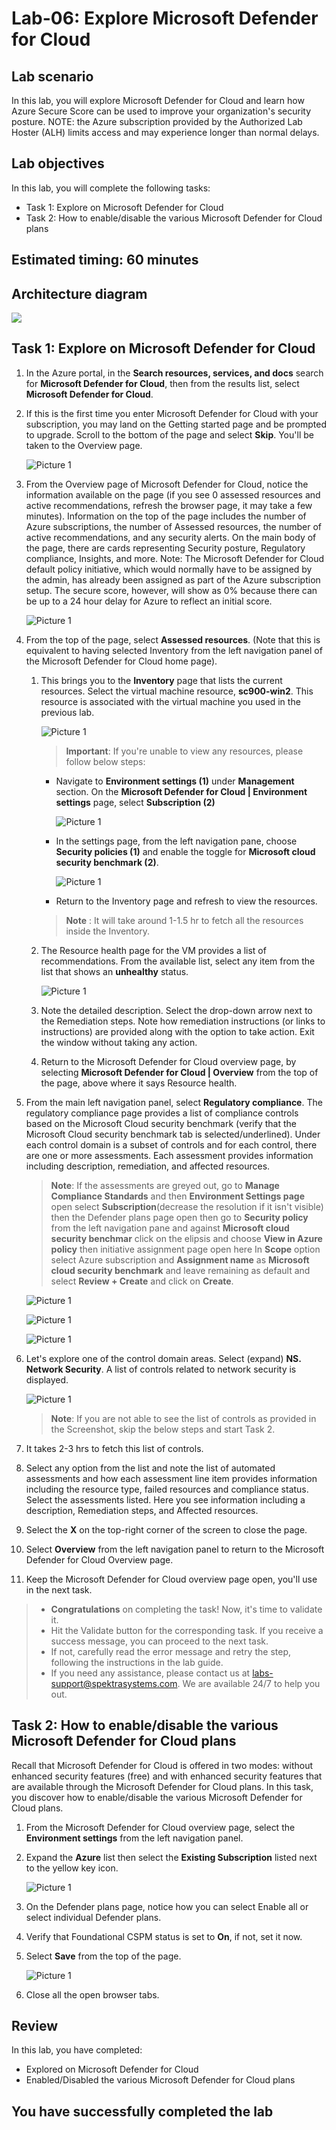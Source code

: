
# Lab-06: Explore Microsoft Defender for Cloud

## Lab scenario
In this lab, you will explore Microsoft Defender for Cloud and learn how Azure Secure Score can be used to improve your organization's security posture. NOTE: the Azure subscription provided by the Authorized Lab Hoster (ALH) limits access and may experience longer than normal delays.

## Lab objectives

In this lab, you will complete the following tasks:

+ Task 1: Explore on Microsoft Defender for Cloud
+ Task 2: How to enable/disable the various Microsoft Defender for Cloud plans

## Estimated timing: 60 minutes

## Architecture diagram

![](../Images/sc900lab6.png)

## Task 1: Explore on Microsoft Defender for Cloud

1. In the Azure portal, in the **Search resources, services, and docs** search for **Microsoft Defender for Cloud**, then from the results list, select **Microsoft Defender for Cloud**.

1. If this is the first time you enter Microsoft Defender for Cloud with your subscription, you may land on the Getting started page and be prompted to upgrade.  Scroll to the bottom of the page and select **Skip**. You'll be taken to the Overview page.

    ![Picture 1](../Images/sc900-6-1.png)
    
1. From the Overview page of Microsoft Defender for Cloud, notice the information available on the page (if you see 0 assessed resources and active recommendations, refresh the browser page, it may take a few minutes).  Information on the top of the page includes the number of Azure subscriptions, the number of Assessed resources, the number of active recommendations, and any security alerts.  On the main body of the page, there are cards representing Security posture, Regulatory compliance, Insights, and more.  Note: The Microsoft Defender for Cloud default policy initiative, which would normally have to be assigned by the admin, has already been assigned as part of the Azure subscription setup. The secure score, however, will show as 0% because there can be up to a 24 hour delay for Azure to reflect an initial score.
   
    ![Picture 1](../Images/s1.png)   

1. From the top of the page, select **Assessed resources**.  (Note that this is equivalent to having selected Inventory from the left navigation panel of the Microsoft Defender for Cloud home page).
   
   1. This brings you to the **Inventory** page that lists the current resources. Select the virtual machine resource, **sc900-win2**. This resource is associated with the virtual machine you used in the previous lab.
       
      ![Picture 1](../Images/sc900-6-5.png)

      >**Important**: If you're unable to view any resources, please follow below steps:
         -  Navigate to  **Environment settings (1)** under **Management** section. On the **Microsoft Defender for Cloud | Environment settings** page, select **Subscription (2)**

             ![Picture 1](../Images/sc-900-lab6-image1.png)
     
         - In the settings page, from the left navigation pane, choose **Security policies (1)** and enable the toggle for **Microsoft cloud security benchmark (2)**.
      
             ![Picture 1](../Images/sc-900-lab6-image(2).png)

         - Return to the Inventory page and refresh to view the resources.

      >**Note** : It will take around 1-1.5 hr to fetch all the resources inside the Inventory.
      
   1. The Resource health page for the VM provides a list of recommendations.  From the available list, select any item from the list that shows an **unhealthy** status.
   
      ![Picture 1](../Images/recommendation01.png)
   
   1. Note the detailed description.  Select the drop-down arrow next to the Remediation steps. Note how remediation instructions (or links to instructions) are provided along with the option to take action.  Exit the window without taking any action.
  
   1. Return to the Microsoft Defender for Cloud overview page, by selecting **Microsoft Defender for Cloud | Overview** from the top of the page, above where it says Resource health.

1. From the main left navigation panel, select **Regulatory compliance**. The regulatory compliance page provides a list of compliance controls based on the Microsoft Cloud security benchmark (verify that the Microsoft Cloud security benchmark tab is selected/underlined). Under each control domain is a subset of controls and for each control, there are one or more assessments. Each assessment provides information including description, remediation, and affected resources.
   
    >**Note**: If the assessments are greyed out, go to **Manage Compliance Standards** and then **Environment Settings page** open select **Subscription**(decrease the resolution if it isn't visible) then the Defender plans page open then go to **Security policy** from the left navigation pane and against **Microsoft cloud security benchmar** click on the elipsis and choose **View in Azure policy** then initiative assignment page open here In **Scope** option select Azure subscription and **Assignment name** as **Microsoft cloud security benchmark** and leave remaining as default and select **Review + Create** and click on **Create**.

    ![Picture 1](../Images/s3.png)

    ![Picture 1](../Images/s4.png)
     
    ![Picture 1](../Images/s2.png)
     
1. Let's explore one of the control domain areas. Select (expand) **NS. Network Security**. A list of controls related to network security is displayed.
       
   ![Picture 1](../Images/sc900-6-6.png)
       
   >**Note**: If you are not able to see the list of controls as provided in the Screenshot, skip the below steps and start Task 2.

1. It takes 2-3 hrs to fetch this list of controls.
   
1. Select any option from the list and  note the list of automated assessments and how each assessment line item provides information including the resource type, failed resources and compliance status. Select the assessments listed.  Here you see information including a description, Remediation steps, and Affected resources.
    
1. Select the **X** on the top-right corner of the screen to close the page.
   
1. Select **Overview** from the left navigation panel to  return to the Microsoft Defender for Cloud Overview page.
     
1. Keep the Microsoft Defender for Cloud overview page open, you'll use in the next task.

> - **Congratulations** on completing the task! Now, it's time to validate it. 
> - Hit the Validate button for the corresponding task. If you receive a success message, you can proceed to the next task. 
> - If not, carefully read the error message and retry the step, following the instructions in the lab guide.
> - If you need any assistance, please contact us at labs-support@spektrasystems.com. We are available 24/7 to help you out.

<validation step="7d126a53-2db7-496f-b825-52a4ed7740ef" />   

## Task 2: How to enable/disable the various Microsoft Defender for Cloud plans

Recall that Microsoft Defender for Cloud is offered in two modes: without enhanced security features (free) and with enhanced security features that are available through the Microsoft Defender for Cloud plans. In this task, you discover how to enable/disable the various Microsoft Defender for Cloud plans.

1. From the Microsoft Defender for Cloud overview page, select the **Environment settings** from the left navigation panel.

1. Expand the **Azure** list then select the **Existing Subscription** listed next to the yellow key icon.

   ![Picture 1](../Images/sc900-6-8.png)
      
1. On the Defender plans page, notice how you can select Enable all or select individual Defender plans. 

1. Verify that Foundational CSPM status is set to **On**, if not, set it now.  

1. Select **Save** from the top of the page.
   
   ![Picture 1](../Images/sc900-6-2.png)
      
1. Close all the open browser tabs.
      
## Review
In this lab, you have completed:
- Explored on Microsoft Defender for Cloud
- Enabled/Disabled the various Microsoft Defender for Cloud plans

## You have successfully completed the lab
